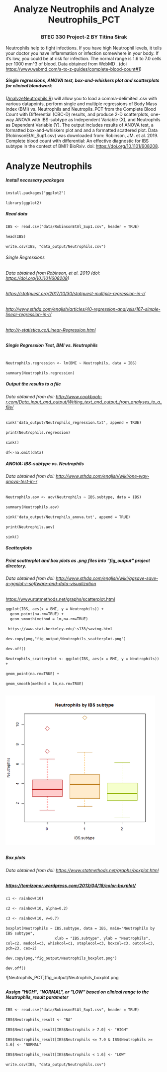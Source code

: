 # <p align = "center">  Analyze Neutrophils and Analyze Neutrophils_PCT
### <p align = "center"> BTEC 330 Project-2 BY Titina Sirak

Neutrophils help to fight infections. If you have high Neutrophil levels, it tells your doctor you have inflammation or infection somewhere in your body. If it’s low, you could be at risk for infection. The normal range is 1.6 to 7.0 cells per 1000 mm^3 of blood.
Data obtained from WebMD . (doi https://www.webmd.com/a-to-z-guides/complete-blood-count#1)

##### Single regressions, ANOVA test, box-and-whiskers plot and scatterplots for clinical bloodwork 

([AnalyzeNeutrophils.R](../master/AnalyzeNeutrophils.R)) will allow you to load a comma-delimited .csv with various datapoints, perform single and multiple regressions of Body Mass Index (BMI) vs. Neutrophils and Neutropils_PCT from the Complete Blood Count with Differential (CBC-D) results, and produce 2-D scatterplots, one-way ANOVA with IBS-subtype as Independent Variable (X), and Neutrophils as Dependent Variable (Y). The output includes results of ANOVA test, a formatted box-and-whiskers plot and  and a formatted scattered plot.
Data (RobinsonEtAl_Sup1.csv) was downloaded from: 
Robinson, JM. et al. 2019. Complete blood count with differential: An effective diagnostic for IBS subtype in the context of BMI? BioRxiv. doi: https://doi.org/10.1101/608208.

##
# Analyze Neutrophils
##### Install necessary packages
```
install.packages("ggplot2")

library(ggplot2)
```
##### Read data
```
IBS <- read.csv("data/RobinsonEtAl_Sup1.csv", header = TRUE)

head(IBS)

write.csv(IBS, "data_output/Neutrophils.csv")
```
######  Single Regressions 
######  Data obtained from Robinson, et al. 2019 (doi: https://doi.org/10.1101/608208)
######  https://statquest.org/2017/10/30/statquest-multiple-regression-in-r/
######  http://www.sthda.com/english/articles/40-regression-analysis/167-simple-linear-regression-in-r/
######  http://r-statistics.co/Linear-Regression.html

##### Single Regression Test, BMI vs. Neutrophils
```

Neutrophils.regression <- lm(BMI ~ Neutrophils, data = IBS)

summary(Neutrophils.regression)
```

##### Output the results to a file
###### Data obtained from doi: http://www.cookbook-r.com/Data_input_and_output/Writing_text_and_output_from_analyses_to_a_file/
```
sink('data_output/Neutrophils_regression.txt', append = TRUE)

print(Neutrophils.regression)

sink()

df<-na.omit(data)
```

##### ANOVA: IBS-subtype vs. Neutrophils
###### Data obtained from doi: http://www.sthda.com/english/wiki/one-way-anova-test-in-r
```
Neutrophils.aov <- aov(Neutrophils ~ IBS.subtype, data = IBS)

summary(Neutrophils.aov)

sink('data_output/Neutrophils_anova.txt', append = TRUE)

print(Neutrophils.aov)

sink()
```
##### Scatterplots
##### Print scatterplot and box plots as .png files into "fig_output" project directory.
###### Data obtained from doi: http://www.sthda.com/english/wiki/ggsave-save-a-ggplot-r-software-and-data-visualization
https://www.statmethods.net/graphs/scatterplot.html

```
ggplot(IBS, aes(x = BMI, y = Neutrophils)) +
  geom_point(na.rm=TRUE) +    
  geom_smooth(method = lm,na.rm=TRUE)

 https://www.stat.berkeley.edu/~s133/saving.html

dev.copy(png,"fig_output/Neutrophils_scatterplot.png")

dev.off()

Neutrophils_scatterplot <- ggplot(IBS, aes(x = BMI, y = Neutrophils)) +

geom_point(na.rm=TRUE) +    

geom_smooth(method = lm,na.rm=TRUE)
  
```
![Neutrophils_PCT](fig_output/Neutrophils_boxplot.png)
##

##### Box plots
###### Data obtained from doi: https://www.statmethods.net/graphs/boxplot.html
##### https://tomizonor.wordpress.com/2013/04/18/color-boxplot/
 ```
c1 <- rainbow(10)

c2 <- rainbow(10, alpha=0.2)

c3 <- rainbow(10, v=0.7)

boxplot(Neutrophils ~ IBS.subtype, data = IBS, main="Neutrophils by IBS subtype", 
                       xlab = "IBS.subtype", ylab = "Neutrophils", col=c2, medcol=c3, whiskcol=c1, staplecol=c3, boxcol=c3, outcol=c3, pch=23, cex=2)

dev.copy(png,"fig_output/Neutrophils_boxplot.png")

dev.off()
```
![Neutrophils_PCT](fig_output/Neutrophils_boxplot.png
##
##### Assign "HIGH", "NORMAL", or "LOW" based on clinical range to the Neutrophils_result parameter
```
IBS <- read.csv("data/RobinsonEtAl_Sup1.csv", header = TRUE)

IBS$Neutrophils_result <- "NA"

IBS$Neutrophils_result[IBS$Neutrophils > 7.0] <- "HIGH"

IBS$Neutrophils_result[IBS$Neutrophils <= 7.0 & IBS$Neutrophils >= 1.6] <- "NORMAL"

IBS$Neutrophils_result[IBS$Neutrophils < 1.6] <- "LOW"

write.csv(IBS, "data_output/Neutrophils.csv")
```


##
##
